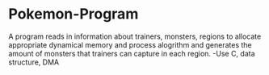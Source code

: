 # Pokemon-Program
A program reads in information about trainers, monsters, regions to allocate appropriate dynamical memory and process alogrithm and generates the amount of monsters that trainers can capture in each region.
-Use C, data structure, DMA
